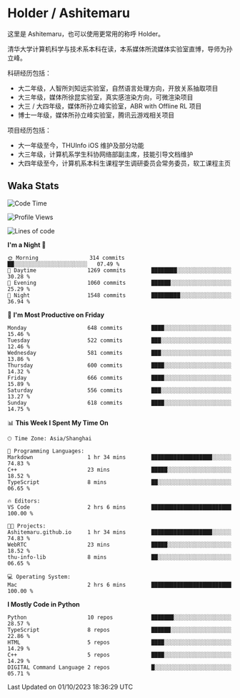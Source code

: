 # Holder / Ashitemaru

这里是 Ashitemaru，也可以使用更常用的称呼 Holder。

清华大学计算机科学与技术系本科在读，本系媒体所流媒体实验室直博，导师为孙立峰。

科研经历包括：

- 大二年级，人智所刘知远实验室，自然语言处理方向，开放关系抽取项目
- 大三年级，媒体所徐昆实验室，真实感渲染方向，可微渲染项目
- 大三 / 大四年级，媒体所孙立峰实验室，ABR with Offline RL 项目
- 博士一年级，媒体所孙立峰实验室，腾讯云游戏相关项目

项目经历包括：

- 大一年级至今，THUInfo iOS 维护及部分功能
- 大三年级，计算机系学生科协网络部副主席，技能引导文档维护
- 大四年级至今，计算机系本科生课程学生调研委员会常务委员，软工课程主页

## Waka Stats

<!--START_SECTION:waka-->
![Code Time](http://img.shields.io/badge/Code%20Time-1%2C013%20hrs%2030%20mins-blue)

![Profile Views](http://img.shields.io/badge/Profile%20Views-6-blue)

![Lines of code](https://img.shields.io/badge/From%20Hello%20World%20I%27ve%20Written-3.0%20million%20lines%20of%20code-blue)

**I'm a Night 🦉** 

```text
🌞 Morning                314 commits         ██░░░░░░░░░░░░░░░░░░░░░░░   07.49 % 
🌆 Daytime                1269 commits        ████████░░░░░░░░░░░░░░░░░   30.28 % 
🌃 Evening                1060 commits        ██████░░░░░░░░░░░░░░░░░░░   25.29 % 
🌙 Night                  1548 commits        █████████░░░░░░░░░░░░░░░░   36.94 % 
```
📅 **I'm Most Productive on Friday** 

```text
Monday                   648 commits         ████░░░░░░░░░░░░░░░░░░░░░   15.46 % 
Tuesday                  522 commits         ███░░░░░░░░░░░░░░░░░░░░░░   12.46 % 
Wednesday                581 commits         ███░░░░░░░░░░░░░░░░░░░░░░   13.86 % 
Thursday                 600 commits         ████░░░░░░░░░░░░░░░░░░░░░   14.32 % 
Friday                   666 commits         ████░░░░░░░░░░░░░░░░░░░░░   15.89 % 
Saturday                 556 commits         ███░░░░░░░░░░░░░░░░░░░░░░   13.27 % 
Sunday                   618 commits         ████░░░░░░░░░░░░░░░░░░░░░   14.75 % 
```


📊 **This Week I Spent My Time On** 

```text
🕑︎ Time Zone: Asia/Shanghai

💬 Programming Languages: 
Markdown                 1 hr 34 mins        ███████████████████░░░░░░   74.83 % 
C++                      23 mins             █████░░░░░░░░░░░░░░░░░░░░   18.52 % 
TypeScript               8 mins              ██░░░░░░░░░░░░░░░░░░░░░░░   06.65 % 

🔥 Editors: 
VS Code                  2 hrs 6 mins        █████████████████████████   100.00 % 

🐱‍💻 Projects: 
Ashitemaru.github.io     1 hr 34 mins        ███████████████████░░░░░░   74.83 % 
WebRTC                   23 mins             █████░░░░░░░░░░░░░░░░░░░░   18.52 % 
thu-info-lib             8 mins              ██░░░░░░░░░░░░░░░░░░░░░░░   06.65 % 

💻 Operating System: 
Mac                      2 hrs 6 mins        █████████████████████████   100.00 % 
```

**I Mostly Code in Python** 

```text
Python                   10 repos            ███████░░░░░░░░░░░░░░░░░░   28.57 % 
TypeScript               8 repos             ██████░░░░░░░░░░░░░░░░░░░   22.86 % 
HTML                     5 repos             ████░░░░░░░░░░░░░░░░░░░░░   14.29 % 
C++                      5 repos             ████░░░░░░░░░░░░░░░░░░░░░   14.29 % 
DIGITAL Command Language 2 repos             █░░░░░░░░░░░░░░░░░░░░░░░░   05.71 % 
```




 Last Updated on 01/10/2023 18:36:29 UTC
<!--END_SECTION:waka-->

<!--
**Ashitemaru/Ashitemaru** is a ✨ _special_ ✨ repository because its `README.md` (this file) appears on your GitHub profile.

Here are some ideas to get you started:

- 🔭 I’m currently working on ...
- 🌱 I’m currently learning ...
- 👯 I’m looking to collaborate on ...
- 🤔 I’m looking for help with ...
- 💬 Ask me about ...
- 📫 How to reach me: ...
- 😄 Pronouns: ...
- ⚡ Fun fact: ...
-->
